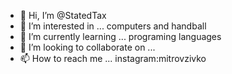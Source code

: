 - 👋 Hi, I’m @StatedTax
- 👀 I’m interested in ... computers and handball
- 🌱 I’m currently learning ... programing languages 
- 💞️ I’m looking to collaborate on ...
- 📫 How to reach me ... instagram:mitrovzivko 

<!---
StatedTax/StatedTax is a ✨ special ✨ repository because its `README.md` (this file) appears on your GitHub profile.
You can click the Preview link to take a look at your changes.
--->

